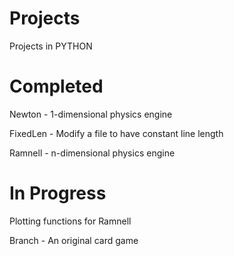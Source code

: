 # Projects
Projects in PYTHON

# Completed
Newton - 1-dimensional physics engine

FixedLen - Modify a file to have constant line length

Ramnell - n-dimensional physics engine

# In Progress
Plotting functions for Ramnell

Branch - An original card game
